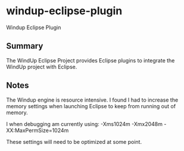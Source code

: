 windup-eclipse-plugin
=====================

Windup Eclipse Plugin

## Summary

The WindUp Eclipse Project provides Eclipse plugins to integrate the WindUp project with Eclipse.

## Notes
The Windup engine is resource intensive.  I found I had to increase the memory settings when
launching Eclipse to keep from running out of memory.

I when debugging am currently using:
-Xms1024m -Xmx2048m -XX:MaxPermSize=1024m

These settings will need to be optimized at some point.